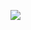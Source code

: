 [![](https://github.com/fmi-faim/fmi-ij2-plugins/actions/workflows/build-main.yml/badge.svg)](https://github.com/fmi-faim/fmi-ij2-plugins/actions/workflows/build-main.yml)

